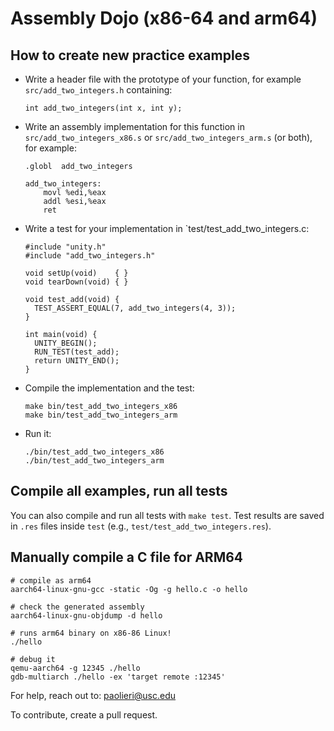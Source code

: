 # Assembly Dojo (x86-64 and arm64)

## How to create new practice examples

- Write a header file with the prototype of your function, for example
  `src/add_two_integers.h` containing:

  ```
  int add_two_integers(int x, int y);
  ```

- Write an assembly implementation for this function in
  `src/add_two_integers_x86.s` or `src/add_two_integers_arm.s` (or both),
  for example:

  ```
  .globl  add_two_integers

  add_two_integers:
      movl %edi,%eax
      addl %esi,%eax
      ret
  ```

- Write a test for your implementation in `test/test_add_two_integers.c:

  ```
  #include "unity.h"
  #include "add_two_integers.h"

  void setUp(void)    { }
  void tearDown(void) { }

  void test_add(void) {
    TEST_ASSERT_EQUAL(7, add_two_integers(4, 3));
  }

  int main(void) {
    UNITY_BEGIN();
    RUN_TEST(test_add);
    return UNITY_END();
  }
  ```

- Compile the implementation and the test:

  ```
  make bin/test_add_two_integers_x86
  make bin/test_add_two_integers_arm
  ```

- Run it:

  ```
  ./bin/test_add_two_integers_x86
  ./bin/test_add_two_integers_arm
  ```

## Compile all examples, run all tests

You can also compile and run all tests with `make test`. Test results
are saved in `.res` files inside `test` (e.g.,
`test/test_add_two_integers.res`).

## Manually compile a C file for ARM64

```
# compile as arm64
aarch64-linux-gnu-gcc -static -Og -g hello.c -o hello

# check the generated assembly
aarch64-linux-gnu-objdump -d hello

# runs arm64 binary on x86-86 Linux!
./hello

# debug it
qemu-aarch64 -g 12345 ./hello
gdb-multiarch ./hello -ex 'target remote :12345'
```

For help, reach out to: [paolieri@usc.edu](mailto:paolieri@usc.edu)

To contribute, create a pull request.
